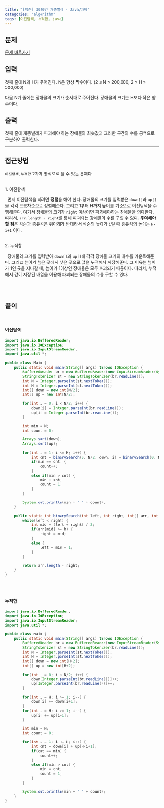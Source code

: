 ```yaml
---
title: "[백준] 3020번 개똥벌레 - Java/자바"
categories: "algorithm"
tags: [이진탐색, 누적합, java]
---
```


## 문제

[문제 바로가기](https://www.acmicpc.net/problem/3020)

## 입력

첫째 줄에 N과 H가 주어진다. N은 항상 짝수이다. (2 ≤ N ≤ 200,000, 2 ≤ H ≤ 500,000)

다음 N개 줄에는 장애물의 크기가 순서대로 주어진다. 장애물의 크기는 H보다 작은 양수이다.

## 출력

첫째 줄에 개똥벌레가 파괴해야 하는 장애물의 최솟값과 그러한 구간의 수를 공백으로 구분하여 출력한다.



---



## 접근방법

`이진탐색`, `누적합` 2가지 방식으로 풀 수 있는 문제다. <br><br>

1.&nbsp;이진탐색<br>

&nbsp;&nbsp;먼저 이진탐색을 하려면 **정렬**을 해야 한다. 장애물의 크기를 입력받은 `down[]`과 `up[]`을 각각 오름차순으로 정렬해준다. 그리고 1부터 H까지 높이를 기준으로 이진탐색을 수행해준다. 여기서 장애물의 크기가 `right`  이상이면 파괴해야하는 장애물을 의미한다.  따라서, `arr.length - right`를 통해 파괴되는 장애물의 수를 구할 수 있다. **주의해야 할 점**은 석순과 종유석은 위아래가 반대라서 석순의 높이가 `i`일 때 종유석의 높이는 `H-i+1` 이다. <br><br>

2.&nbsp;누적합

  &nbsp;&nbsp;장애물의 크기를 입력받아 `down[]`과 `up[]`에 각각 장애물 크기의 개수를 카운트해준다. 그리고 높이가 높은 곳에서 낮은 곳으로 값을 누적해서 저장해준다. 그 이유는 높이가 1인 곳을 지나갈 때, 높이가 1이상인 장애물은 모두 파괴되기 때문이다. 따라서, 누적해서 값이 저장된 배열을 이용해 파괴되는 장애물의 수를 구할 수 있다.

<br><br>

## 풀이

<br>

#### 이진탐색

```java
import java.io.BufferedReader;
import java.io.IOException;
import java.io.InputStreamReader;
import java.util.*;

public class Main {
    public static void main(String[] args) throws IOException {
        BufferedReader br = new BufferedReader(new InputStreamReader(System.in));
        StringTokenizer st = new StringTokenizer(br.readLine());
        int N = Integer.parseInt(st.nextToken());
        int H = Integer.parseInt(st.nextToken());
        int[] down = new int[N/2];
        int[] up = new int[N/2];

        for(int i = 0; i < N/2; i++) {
            down[i] = Integer.parseInt(br.readLine());
            up[i] = Integer.parseInt(br.readLine());
        }

        int min = N;
        int count = 0;

        Arrays.sort(down);
        Arrays.sort(up);

        for(int i = 1; i <= H; i++) {
            int cnt = binarySearch(0, N/2, down, i) + binarySearch(0, N/2, up, H-i+1);
            if(min == cnt) {
                count++;
            }
            else if(min > cnt) {
                min = cnt;
                count = 1;
            }
        }

        System.out.println(min + " " + count);
    }

    public static int binarySearch(int left, int right, int[] arr, int h) {
        while(left < right) {
            int mid = (left + right) / 2;
            if(arr[mid] >= h) {
                right = mid;
            }
            else {
                left = mid + 1;
            }
        }

        return arr.length - right;
    }
}
```

<br><br>

#### 누적합

```java
import java.io.BufferedReader;
import java.io.IOException;
import java.io.InputStreamReader;
import java.util.*;

public class Main {
    public static void main(String[] args) throws IOException {
        BufferedReader br = new BufferedReader(new InputStreamReader(System.in));
        StringTokenizer st = new StringTokenizer(br.readLine());
        int N = Integer.parseInt(st.nextToken());
        int H = Integer.parseInt(st.nextToken());
        int[] down = new int[H+2];
        int[] up = new int[H+2];

        for(int i = 0; i < N/2; i++) {
            down[Integer.parseInt(br.readLine())]++;
            up[Integer.parseInt(br.readLine())]++;
        }

        for(int i = H; i >= 1; i--) {
            down[i] += down[i+1];
        }
        for(int i = H; i >= 1; i--) {
            up[i] += up[i+1];
        }

        int min = N;
        int count = 0;

        for(int i = 1; i <= H; i++) {
            int cnt = down[i] + up[H-i+1];
            if(cnt == min) {
                count++;
            }
            else if(min > cnt) {
                min = cnt;
                count = 1;
            }
        }

        System.out.println(min + " " + count);
    }
}
```

